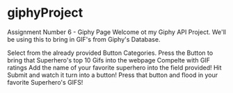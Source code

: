 # giphyProject
Assignment Number 6 - Giphy Page
Welcome ot my Giphy API Project. We'll be using this to bring in GIF's from Giphy's Database.

Select from the already provided Button Categories.
Press the Button to bring that Superhero's top 10 Gifs into the webpage
  Compelte with GIF ratings
Add the name of your favorite superhero into the field provided!
Hit Submit and watch it turn into a button!
Press that button and flood in your favorite Superhero's GIFS!
